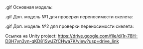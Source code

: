 .gif Основная модель:

.gif Доп. модель №1 для проверки переносимости скелета:

.gif Доп. модель №2 для проверки переносимости скелета:

Ссылка на Unity project: https://drive.google.com/file/d/1r-78H-D3H7yn3vn-qKD81SwJZfCHwa7K/view?usp=drive_link